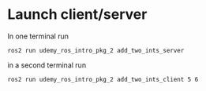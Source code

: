 
Launch client/server
===

In one terminal run 

	ros2 run udemy_ros_intro_pkg_2 add_two_ints_server

in a second terminal run 

	ros2 run udemy_ros_intro_pkg_2 add_two_ints_client 5 6



